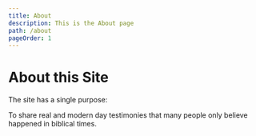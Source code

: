 ```yaml
---
title: About
description: This is the About page
path: /about
pageOrder: 1
---
```


# About this Site

The site has a single purpose: 

To share real and modern day testimonies that many people only believe happened in biblical times.